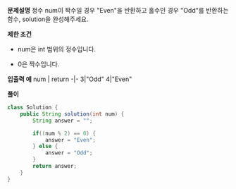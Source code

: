 **문제설명**
정수 num이 짝수일 경우 "Even"을 반환하고 홀수인 경우 "Odd"를 반환하는 함수, solution을 완성해주세요.

**제한 조건**
- num은 int 범위의 정수입니다.

- 0은 짝수입니다.

**입출력 예**
num	| return
-|-
3|"Odd"
4|"Even"

**풀이**
```java
class Solution {
    public String solution(int num) {
        String answer = "";

        if((num % 2) == 0) {
            answer = "Even";
        } else {
            answer = "Odd";
        }
        return answer;
    }
}
```
